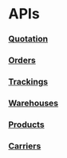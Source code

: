 # APIs

### [Quotation](/docs/quotation.md)
### [Orders](/docs/orders.md)
### [Trackings](/docs/trackings.md)
### [Warehouses](/docs/warehouses.md)
### [Products](/docs/products.md)
### [Carriers](/docs/carriers.md)
